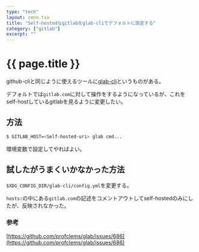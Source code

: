 ```yaml
---
type: "tech"
layout: zenn.tsx
title: "Self-hostedなgitlabをglab-cliでデフォルトに設定する"
category: ["gitlab"]
excerpt: ""
---
```


# {{ page.title }}

github-cliと同じように使えるツールに[glab-cli](https://github.com/profclems/glab/)というものがある。

デフォルトでは`gitlab.com`に対して操作をするようになっているが、これをself-hostしているgitlabを見るように変更したい。


## 方法

```sh
$ GITLAB_HOST=<Self-hosted-uri> glab cmd...
```

環境変数で設定してやればよい。

## 試したがうまくいかなかった方法

`$XDG_CONFIG_DIR/glab-cli/config.yml`を変更する。

`hosts:`の中にある`gitlab.com`の記述をコメントアウトしてself-hostedのみにしたが、反映されなかった。


### 参考

[https://github.com/profclems/glab/issues/686](https://github.com/profclems/glab/issues/686)
